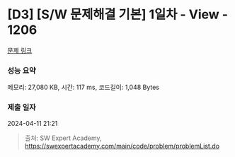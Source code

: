 # [D3] [S/W 문제해결 기본] 1일차 - View - 1206 

[문제 링크](https://swexpertacademy.com/main/code/problem/problemDetail.do?contestProbId=AV134DPqAA8CFAYh) 

### 성능 요약

메모리: 27,080 KB, 시간: 117 ms, 코드길이: 1,048 Bytes

### 제출 일자

2024-04-11 21:21



> 출처: SW Expert Academy, https://swexpertacademy.com/main/code/problem/problemList.do